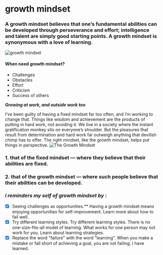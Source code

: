 # **growth mindset**
### A growth mindset believes that one’s fundamental abilities can be developed through perseverance and effort; intelligence and talent are simply good starting points. A growth mindset is synonymous with a love of learning.
![growth mindset](https://i2.wp.com/atlassianblog.wpengine.com/wp-content/uploads/NewGrowthMindset2.png?resize=800%2C1000&ssl=1)
#### When need growth mindset?
- Challenges
- Obstacles
- Effort
- Criticism
- Success of others

_**Growing at work, and outside work too**_

I’ve been guilty of having a fixed mindset far too often, and I’m working to change that. Things like wisdom and achievement are the products of putting in hard work, not avoiding it. We live in a society where the instant gratification monkey sits on everyone’s shoulder. But the pleasures that result from determination and hard work far outweigh anything that devilish chimp has to offer. The right mindset, like the growth mindset, helps put things in perspective.
![The Growth Mindset](https://miro.medium.com/max/6000/1*6tmkrsxMAYNQST-YjAAAlA.jpeg)
### **1. that of the fixed mindset — where they believe that their abilities are fixed.**
### **2. that of the growth mindset — where such people believe that their abilities can be developed.**




### _i reminders  my self of growth mindset by :_
 - [x] Seeing challenges as opportunities.**
Having a growth mindset means enjoying opportunities for self-improvement. Learn more about how to fail well.
- [x]  Try different learning styles. Try different learning styles.
There is no one-size-fits-all model of learning. What works for one person may not work for you. Learn about learning strategies.
- [x] Replace the word "failure" with the word "learning".
When you make a mistake or fall short of achieving a goal, you are not failing; I have learned. 
